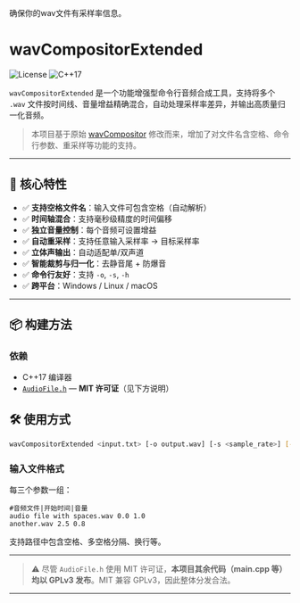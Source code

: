 确保你的wav文件有采样率信息。
# wavCompositorExtended

![License](https://img.shields.io/badge/license-GPLv3-red.svg)
![C++17](https://img.shields.io/badge/C++-17-blue.svg)

`wavCompositorExtended` 是一个功能增强型命令行音频合成工具，支持将多个 `.wav` 文件按时间线、音量增益精确混合，自动处理采样率差异，并输出高质量归一化音频。

> 本项目基于原始 [wavCompositor](https://github.com/Na2Cr2O7/wavableMidi/tree/main/wavCompositor) 修改而来，增加了对文件名含空格、命令行参数、重采样等功能的支持。

---

## 🚀 核心特性

- ✅ **支持空格文件名**：输入文件可包含空格（自动解析）
- ✅ **时间轴混合**：支持毫秒级精度的时间偏移
- ✅ **独立音量控制**：每个音频可设置增益
- ✅ **自动重采样**：支持任意输入采样率 → 目标采样率
- ✅ **立体声输出**：自动适配单/双声道
- ✅ **智能裁剪与归一化**：去静音尾 + 防爆音
- ✅ **命令行友好**：支持 `-o`, `-s`, `-h`
- ✅ **跨平台**：Windows / Linux / macOS

---

## 📦 构建方法

### 依赖

- C++17 编译器
- [`AudioFile.h`](https://github.com/adamstark/AudioFile) — **MIT 许可证**（见下方说明）

## 🛠 使用方式

```bash
wavCompositorExtended <input.txt> [-o output.wav] [-s <sample_rate>] [-h]
```

### 输入文件格式

每三个参数一组：

```text
#音频文件|开始时间|音量
audio file with spaces.wav 0.0 1.0
another.wav 2.5 0.8
```

支持路径中包含空格、多空格分隔、换行等。

---


> ⚠️ 尽管 `AudioFile.h` 使用 MIT 许可证，**本项目其余代码（main.cpp 等）均以 GPLv3 发布**。MIT 兼容 GPLv3，因此整体分发合法。

---
